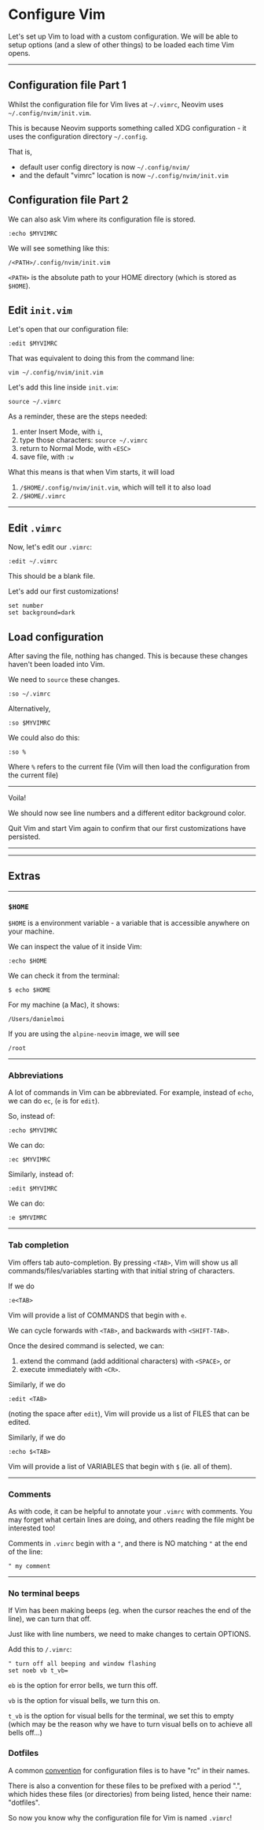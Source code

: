 # Configure Vim

Let's set up Vim to load with a custom configuration. We will be able to setup
options (and a slew of other things) to be loaded each time Vim opens.

--------------------------------------------------------------------------------
## Configuration file Part 1
Whilst the configuration file for Vim lives at `~/.vimrc`, Neovim uses `~/.config/nvim/init.vim`.

This is because Neovim supports something called XDG configuration - it uses the configuration
directory `~/.config`.

That is,
- default user config directory is now `~/.config/nvim/`
- and the default "vimrc" location is now `~/.config/nvim/init.vim`


## Configuration file Part 2
We can also ask Vim where its configuration file is stored.

```
:echo $MYVIMRC
```
We will see something like this:
```
/<PATH>/.config/nvim/init.vim
```

`<PATH>` is the absolute path to your HOME directory (which is stored as `$HOME`).

## Edit `init.vim`
Let's open that our configuration file:
```
:edit $MYVIMRC
```

That was equivalent to doing this from the command line:
```
vim ~/.config/nvim/init.vim
```

Let's add this line inside `init.vim`:
```
source ~/.vimrc
```

As a reminder, these are the steps needed:
1. enter Insert Mode, with `i`,
2. type those characters: `source ~/.vimrc`
3. return to Normal Mode, with `<ESC>`
4. save file, with `:w`

What this means is that when Vim starts, it will load
1. `/$HOME/.config/nvim/init.vim`, which will tell it to also load
2. `/$HOME/.vimrc`


--------------------------------------------------------------------------------
## Edit `.vimrc`
Now, let's edit our `.vimrc`:
```
:edit ~/.vimrc
```

This should be a blank file.

Let's add our first customizations!
```
set number
set background=dark
```

## Load configuration
After saving the file, nothing has changed. This is because these changes
haven't been loaded into Vim.

We need to `source` these changes.

```
:so ~/.vimrc
```

Alternatively,
```
:so $MYVIMRC
```

We could also do this:
```
:so %
```
Where `%` refers to the current file (Vim will then load the configuration from
the current file)

---
Voila!

We should now see line numbers and a different editor background color.

Quit Vim and start Vim again to confirm that our first customizations have
persisted.




--------------------------------------------------------------------------------
--------------------------------------------------------------------------------
## Extras

--------------------------------------------------------------------------------
### `$HOME`

`$HOME` is a environment variable - a variable that is accessible anywhere on
your machine.

We can inspect the value of it inside Vim:

```
:echo $HOME
```
We can check it from the terminal:
```
$ echo $HOME
```

For my machine (a Mac), it shows:
```
/Users/danielmoi
```

If you are using the `alpine-neovim` image, we will see
```
/root
```


--------------------------------------------------------------------------------
### Abbreviations
A lot of commands in Vim can be abbreviated. For example, instead of `echo`, we can do `ec`, (`e` is for `edit`).

So, instead of:
```
:echo $MYVIMRC
```

We can do:
```
:ec $MYVIMRC
```

Similarly, instead of:
```
:edit $MYVIMRC
```

We can do:
```
:e $MYVIMRC
```

--------------------------------------------------------------------------------
### Tab completion
Vim offers tab auto-completion. By pressing `<TAB>`, Vim will show us all commands/files/variables
starting with that initial string of characters.

If we do
```
:e<TAB>
```

Vim will provide a list of COMMANDS that begin with `e`.

We can cycle forwards with `<TAB>`, and backwards with `<SHIFT-TAB>`.

Once the desired command is selected, we can:
1. extend the command (add additional characters) with `<SPACE>`, or
2. execute immediately with `<CR>`.

Similarly, if we do
```
:edit <TAB>
```

(noting the space after `edit`), Vim will provide us a list of FILES that can be edited.


Similarly, if we do
```
:echo $<TAB>
```

Vim will provide a list of VARIABLES that begin with `$` (ie. all of them).

--------------------------------------------------------------------------------
### Comments
As with code, it can be helpful to annotate your `.vimrc` with comments. You may forget what
certain lines are doing, and others reading the file might be interested too!

Comments in `.vimrc` begin with a `"`, and there is NO matching `"` at the end of the line:
```
" my comment
```

--------------------------------------------------------------------------------
### No terminal beeps

If Vim has been making beeps (eg. when the cursor reaches the end of the line),
we can turn that off.

Just like with line numbers, we need to make changes to certain OPTIONS.

Add this to `/.vimrc`:
```
" turn off all beeping and window flashing
set noeb vb t_vb=
```

`eb` is the option for error bells, we turn this off.

`vb` is the option for visual bells, we turn this on.

`t_vb` is the option for visual bells for the terminal, we set this to empty
(which may be the reason why we have to turn visual bells on to achieve all
bells off...)



### Dotfiles
A common [convention](https://en.wikipedia.org/wiki/Configuration_file) for configuration files
is to have "rc" in their names.

There is also a convention for these files to be prefixed with a period ".", which hides these files (or directories) from being listed, hence their name: "dotfiles".

So now you know why the configuration file for Vim is named `.vimrc`!

